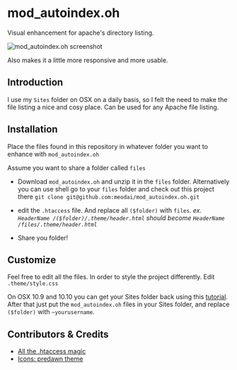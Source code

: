 # mod_autoindex.oh
Visual enhancement for apache's directory listing.

![mod_autoindex.oh screenshot](http://s17.postimg.org/ksod9t0cf/Screen_Shot_2014_10_21_at_19_34_34.png)

Also makes it a little more responsive and more usable.

## Introduction
I use my `Sites` folder on OSX on a daily basis, so I felt the need to make the file listing a nice and cosy place. Can be used for any Apache file listing.

## Installation
Place the files found in this repository in whatever folder you want to enhance with `mod_autoindex.oh`

Assume you want to share a folder called `files`
- Download `mod_autoindex.oh` and unzip it in the `files` folder. Alternatively you can use shell go to your `files` folder and check out this project there `git clone git@github.com:meodai/mod_autoindex.oh.git`

- edit the `.htaccess` file. And replace all `($folder)` with `files`.
  *ex. `HeaderName /($folder)/.theme/header.html` should become `HeaderName /files/.theme/header.html`*

- Share you folder!

## Customize
Feel free to edit all the files. In order to style the project differently. Edit `.theme/style.css`

On OSX 10.9 and 10.10 you can get your Sites folder back using this [tutorial](http://coolestguidesontheplanet.com/get-apache-mysql-php-phpmyadmin-working-osx-10-10-yosemite/). After that just put the `mod_autoindex.oh` files in your Sites folder, and replace `($folder)` with `~yourusername`.


## Contributors & Credits
- [All the .htaccess magic](http://perishablepress.com/better-default-directory-views-with-htaccess/)
- [Icons: predawn theme](https://github.com/jamiewilson/predawn/tree/master/icons)
